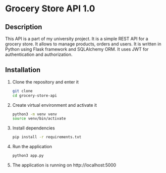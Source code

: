 # Grocery Store API 1.0
## Description
This API is a part of my university project. It is a simple REST API for a grocery store. It allows to manage products, orders and users. It is written in Python using Flask framework and SQLAlchemy ORM. It uses JWT for authentication and authorization.

## Installation
1. Clone the repository and enter it
    ```bash
    git clone
    cd grocery-store-api
    ```
2. Create virtual environment and activate it
    ```bash
    python3 -m venv venv
    source venv/bin/activate
    ```
3. Install dependencies
    ```bash
    pip install -r requirements.txt
    ```
4. Run the application
    ```bash
    python3 app.py
    ```
5. The application is running on http://localhost:5000


